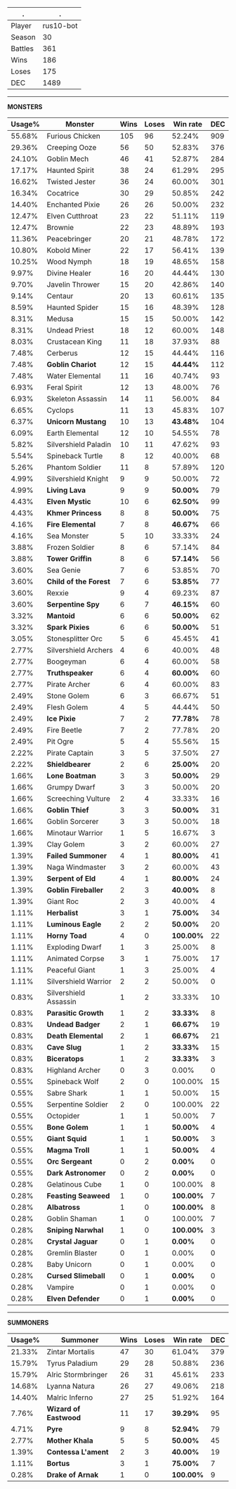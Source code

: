 .|.
|-|-
Player|rus10-bot
Season|30
Battles|361
Wins|186
Loses|175
DEC|1489

---
**MONSTERS**

Usage%|Monster|Wins|Loses|Win rate|DEC|
-|-|-|-|-|-|
55.68%|Furious Chicken|105|96|52.24%|909|
29.36%|Creeping Ooze|56|50|52.83%|376|
24.10%|Goblin Mech|46|41|52.87%|284|
17.17%|Haunted Spirit|38|24|61.29%|295|
16.62%|Twisted Jester|36|24|60.00%|301|
16.34%|Cocatrice|30|29|50.85%|242|
14.40%|Enchanted Pixie|26|26|50.00%|232|
12.47%|Elven Cutthroat|23|22|51.11%|119|
12.47%|Brownie|22|23|48.89%|193|
11.36%|Peacebringer|20|21|48.78%|172|
10.80%|Kobold Miner|22|17|56.41%|139|
10.25%|Wood Nymph|18|19|48.65%|158|
9.97%|Divine Healer|16|20|44.44%|130|
9.70%|Javelin Thrower|15|20|42.86%|140|
9.14%|Centaur|20|13|60.61%|135|
8.59%|Haunted Spider|15|16|48.39%|128|
8.31%|Medusa|15|15|50.00%|142|
8.31%|Undead Priest|18|12|60.00%|148|
8.03%|Crustacean King|11|18|37.93%|88|
7.48%|Cerberus|12|15|44.44%|116|
7.48%|**Goblin Chariot**|12|15|**44.44%**|112|
7.48%|Water Elemental|11|16|40.74%|93|
6.93%|Feral Spirit|12|13|48.00%|76|
6.93%|Skeleton Assassin|14|11|56.00%|84|
6.65%|Cyclops|11|13|45.83%|107|
6.37%|**Unicorn Mustang**|10|13|**43.48%**|104|
6.09%|Earth Elemental|12|10|54.55%|78|
5.82%|Silvershield Paladin|10|11|47.62%|93|
5.54%|Spineback Turtle|8|12|40.00%|68|
5.26%|Phantom Soldier|11|8|57.89%|120|
4.99%|Silvershield Knight|9|9|50.00%|72|
4.99%|**Living Lava**|9|9|**50.00%**|79|
4.43%|**Elven Mystic**|10|6|**62.50%**|99|
4.43%|**Khmer Princess**|8|8|**50.00%**|75|
4.16%|**Fire Elemental**|7|8|**46.67%**|66|
4.16%|Sea Monster|5|10|33.33%|24|
3.88%|Frozen Soldier|8|6|57.14%|84|
3.88%|**Tower Griffin**|8|6|**57.14%**|56|
3.60%|Sea Genie|7|6|53.85%|70|
3.60%|**Child of the Forest**|7|6|**53.85%**|77|
3.60%|Rexxie|9|4|69.23%|87|
3.60%|**Serpentine Spy**|6|7|**46.15%**|60|
3.32%|**Mantoid**|6|6|**50.00%**|62|
3.32%|**Spark Pixies**|6|6|**50.00%**|51|
3.05%|Stonesplitter Orc|5|6|45.45%|41|
2.77%|Silvershield Archers|4|6|40.00%|48|
2.77%|Boogeyman|6|4|60.00%|58|
2.77%|**Truthspeaker**|6|4|**60.00%**|60|
2.77%|Pirate Archer|6|4|60.00%|83|
2.49%|Stone Golem|6|3|66.67%|51|
2.49%|Flesh Golem|4|5|44.44%|50|
2.49%|**Ice Pixie**|7|2|**77.78%**|78|
2.49%|Fire Beetle|7|2|77.78%|20|
2.49%|Pit Ogre|5|4|55.56%|15|
2.22%|Pirate Captain|3|5|37.50%|27|
2.22%|**Shieldbearer**|2|6|**25.00%**|20|
1.66%|**Lone Boatman**|3|3|**50.00%**|29|
1.66%|Grumpy Dwarf|3|3|50.00%|20|
1.66%|Screeching Vulture|2|4|33.33%|16|
1.66%|**Goblin Thief**|3|3|**50.00%**|31|
1.66%|Goblin Sorcerer|3|3|50.00%|18|
1.66%|Minotaur Warrior|1|5|16.67%|3|
1.39%|Clay Golem|3|2|60.00%|27|
1.39%|**Failed Summoner**|4|1|**80.00%**|41|
1.39%|Naga Windmaster|3|2|60.00%|43|
1.39%|**Serpent of Eld**|4|1|**80.00%**|24|
1.39%|**Goblin Fireballer**|2|3|**40.00%**|8|
1.39%|Giant Roc|2|3|40.00%|4|
1.11%|**Herbalist**|3|1|**75.00%**|34|
1.11%|**Luminous Eagle**|2|2|**50.00%**|20|
1.11%|**Horny Toad**|4|0|**100.00%**|22|
1.11%|Exploding Dwarf|1|3|25.00%|8|
1.11%|Animated Corpse|3|1|75.00%|17|
1.11%|Peaceful Giant|1|3|25.00%|4|
1.11%|Silvershield Warrior|2|2|50.00%|0|
0.83%|Silvershield Assassin|1|2|33.33%|10|
0.83%|**Parasitic Growth**|1|2|**33.33%**|8|
0.83%|**Undead Badger**|2|1|**66.67%**|19|
0.83%|**Death Elemental**|2|1|**66.67%**|21|
0.83%|**Cave Slug**|1|2|**33.33%**|15|
0.83%|**Biceratops**|1|2|**33.33%**|3|
0.83%|Highland Archer|0|3|0.00%|0|
0.55%|Spineback Wolf|2|0|100.00%|15|
0.55%|Sabre Shark|1|1|50.00%|15|
0.55%|Serpentine Soldier|2|0|100.00%|22|
0.55%|Octopider|1|1|50.00%|7|
0.55%|**Bone Golem**|1|1|**50.00%**|4|
0.55%|**Giant Squid**|1|1|**50.00%**|3|
0.55%|**Magma Troll**|1|1|**50.00%**|4|
0.55%|**Orc Sergeant**|0|2|**0.00%**|0|
0.55%|**Dark Astronomer**|0|2|**0.00%**|0|
0.28%|Gelatinous Cube|1|0|100.00%|8|
0.28%|**Feasting Seaweed**|1|0|**100.00%**|7|
0.28%|**Albatross**|1|0|**100.00%**|8|
0.28%|Goblin Shaman|1|0|100.00%|7|
0.28%|**Sniping Narwhal**|1|0|**100.00%**|3|
0.28%|**Crystal Jaguar**|0|1|**0.00%**|0|
0.28%|Gremlin Blaster|0|1|0.00%|0|
0.28%|Baby Unicorn|0|1|0.00%|0|
0.28%|**Cursed Slimeball**|0|1|**0.00%**|0|
0.28%|Vampire|0|1|0.00%|0|
0.28%|**Elven Defender**|0|1|**0.00%**|0|

---
**SUMMONERS**

Usage%|Summoner|Wins|Loses|Win rate|DEC|
-|-|-|-|-|-|
21.33%|Zintar Mortalis|47|30|61.04%|379|
15.79%|Tyrus Paladium|29|28|50.88%|236|
15.79%|Alric Stormbringer|26|31|45.61%|233|
14.68%|Lyanna Natura|26|27|49.06%|218|
14.40%|Malric Inferno|27|25|51.92%|164|
7.76%|**Wizard of Eastwood**|11|17|**39.29%**|95|
4.71%|**Pyre**|9|8|**52.94%**|79|
2.77%|**Mother Khala**|5|5|**50.00%**|45|
1.39%|**Contessa L'ament**|2|3|**40.00%**|19|
1.11%|**Bortus**|3|1|**75.00%**|7|
0.28%|**Drake of Arnak**|1|0|**100.00%**|9|
